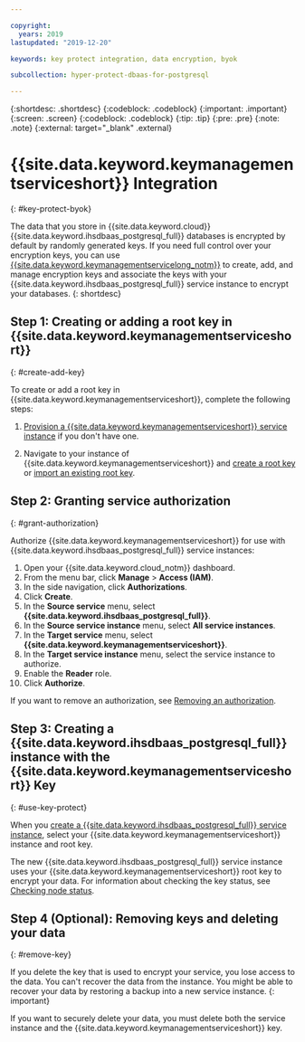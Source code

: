 ```yaml
---

copyright:
  years: 2019
lastupdated: "2019-12-20"

keywords: key protect integration, data encryption, byok

subcollection: hyper-protect-dbaas-for-postgresql

---
```


{:shortdesc: .shortdesc}
{:codeblock: .codeblock}
{:important: .important}
{:screen: .screen}
{:codeblock: .codeblock}
{:tip: .tip}
{:pre: .pre}
{:note: .note}
{:external: target="_blank" .external}

# {{site.data.keyword.keymanagementserviceshort}} Integration 
{: #key-protect-byok}

The data that you store in {{site.data.keyword.cloud}} {{site.data.keyword.ihsdbaas_postgresql_full}} databases is encrypted by default by randomly generated keys. If you need full control over your encryption keys, you can use [{{site.data.keyword.keymanagementservicelong_notm}}](/docs/services/key-protect?topic=key-protect-about) to create, add, and manage encryption keys and associate the keys with your {{site.data.keyword.ihsdbaas_postgresql_full}} service instance to encrypt your databases.
{: shortdesc}

## Step 1: Creating or adding a root key in {{site.data.keyword.keymanagementserviceshort}}
{: #create-add-key}

To create or add a root key in {{site.data.keyword.keymanagementserviceshort}}, complete the following steps:

 1. [Provision a {{site.data.keyword.keymanagementserviceshort}} service instance](/docs/services/key-protect?topic=key-protect-provision) if you don't have one.

2. Navigate to your instance of {{site.data.keyword.keymanagementserviceshort}} and [create a root key](/docs/services/key-protect?topic=key-protect-create-root-keys) or [import an existing root key](/docs/services/key-protect?topic=key-protect-getting-started-tutorial#import-keys).

## Step 2: Granting service authorization
{: #grant-authorization}

Authorize {{site.data.keyword.keymanagementserviceshort}} for use with {{site.data.keyword.ihsdbaas_postgresql_full}} service instances:

1. Open your {{site.data.keyword.cloud_notm}} dashboard.
2. From the menu bar, click **Manage** > **Access (IAM)**.
3. In the side navigation, click **Authorizations**.
4. Click **Create**.
5. In the **Source service** menu, select **{{site.data.keyword.ihsdbaas_postgresql_full}}**.
6. In the **Source service instance** menu, select **All service instances**.
7. In the **Target service** menu, select **{{site.data.keyword.keymanagementserviceshort}}**.
8. In the **Target service instance** menu, select the service instance to authorize.
9. Enable the **Reader** role.
10. Click **Authorize**.

If you want to remove an authorization, see [Removing an authorization](/docs/iam?topic=iam-serviceauth#remove-auth). 

## Step 3: Creating a {{site.data.keyword.ihsdbaas_postgresql_full}} instance with the {{site.data.keyword.keymanagementserviceshort}} Key
{: #use-key-protect}

When you [create a {{site.data.keyword.ihsdbaas_postgresql_full}} service instance](/docs/services/hyper-protect-dbaas-for-postgresql?topic=hyper-protect-dbaas-for-postgresql-gettingstarted#creating-a-database-cluster-introduction), select your {{site.data.keyword.keymanagementserviceshort}} instance and root key.

The new {{site.data.keyword.ihsdbaas_postgresql_full}} service instance uses your {{site.data.keyword.keymanagementserviceshort}} root key to encrypt your data. For information about checking the key status, see [Checking node status](/docs/services/hyper-protect-dbaas-for-postgresql?topic=hyper-protect-dbaas-for-postgresql-dbaas-webui-nodes#webui-check-node-status).

## Step 4 (Optional): Removing keys and deleting your data
{: #remove-key}

If you delete the key that is used to encrypt your service, you lose access to the data. You can't recover the data from the instance. You might be able to recover your data by restoring a backup into a new service instance.
{: important}

If you want to securely delete your data, you must delete both the service instance and the {{site.data.keyword.keymanagementserviceshort}} key.
